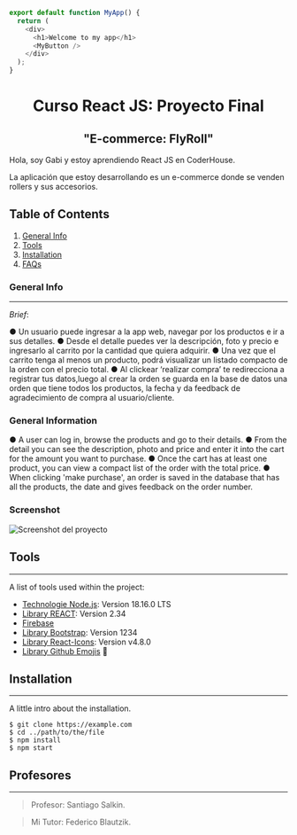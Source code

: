 ```javascript 
export default function MyApp() {
  return (
    <div>
      <h1>Welcome to my app</h1>
      <MyButton />
    </div>
  );
}
```
**<h1 align="center">  Curso React JS: Proyecto Final</h1>**
**<h2 align="center">"E-commerce: FlyRoll"</h2>**

Hola, soy Gabi y estoy aprendiendo React JS en CoderHouse.

La aplicación que estoy desarrollando es un e-commerce donde se venden rollers y sus accesorios.

## Table of Contents
1. [General Info](#general-info)
2. [Tools](#tools)
3. [Installation](#installation)
4. [FAQs](#faqs)

### General Info
***
*Brief*:

● Un usuario puede ingresar a la app web, navegar por los productos e ir a sus detalles.
● Desde el detalle puedes ver la descripción, foto y precio e ingresarlo al
carrito por la cantidad que quiera adquirir.
● Una vez que el carrito tenga al menos un producto, podrá visualizar un listado compacto de la orden con el precio total.
● Al clickear ‘realizar compra’ te redirecciona a registrar tus datos,luego al crear la orden se guarda en la base de datos una orden que tiene todos los productos, la fecha y da feedback de agradecimiento de compra al usuario/cliente.

### General Information

● A user can log in, browse the products and go to their details.
● From the detail you can see the description, photo and price and enter it into the
cart for the amount you want to purchase.
● Once the cart has at least one product, you can view a compact list of the order with the total price.
● When clicking 'make purchase', an order is saved in the database that has all the products, the date and gives feedback on the order number.
### Screenshot
![Screenshot del proyecto](screenshot_page_flyroll.jpg)
## Tools
***
A list of tools used within the project:
* [Technologie Node.js](https://nodejs.org/es): Version 18.16.0 LTS 
* [Library REACT](https://react.dev/): Version 2.34
* [Firebase](https://firebase.google.com/?hl=es)
* [Library Bootstrap](https://icons.getbootstrap.com/icons/trash/): Version 1234
* [Library React-Icons](https://react-icons.github.io/react-icons/icons?name=fa): Version v4.8.0
* [Library Github Emojis](https://gist.github.com/rxaviers/7360908) :yellow_heart:
## Installation
***
A little intro about the installation. 
```
$ git clone https://example.com
$ cd ../path/to/the/file
$ npm install
$ npm start
```

## Profesores
***

> Profesor: Santiago Salkin.

> Mi Tutor: Federico Blautzik. 

